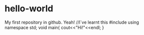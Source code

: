 # hello-world
My first repository in github.
Yeah!
//I`ve learnt this
#include<iostream>
using namespace std;
void main{
cout<<"Hi!"<<endl;
}
